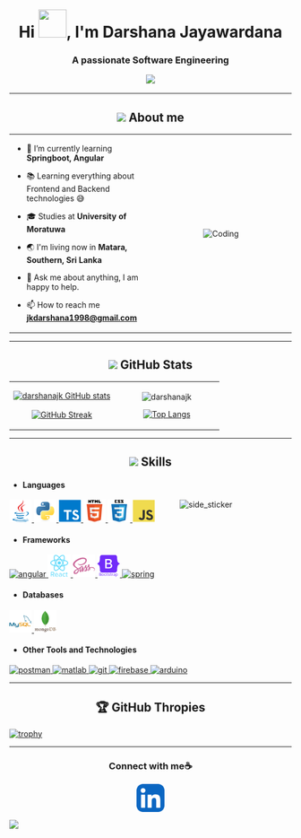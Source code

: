  
<h1 align="center">Hi <img src="https://raw.githubusercontent.com/nixin72/nixin72/master/wave.gif" width="50px" height="50px"></img>, I'm Darshana Jayawardana</h1>
<h3 align="center">A passionate Software Engineering</h3>


<p align="center"> <img src="https://readme-typing-svg.herokuapp.com/?lines=Welcome+to+my+GitHub+Profile!&center=true&width=360&height=30"> </p>

-----------------------------------------------------------------------------------------------------------------------------------------------------------------------------
<h2 align="center"><picture><img src = "https://github.com/7oSkaaa/7oSkaaa/blob/main/Images/about_me.gif?raw=true" width = 30px></picture> About me</h2>

<table align="center">
<tr border="none">
<td width="50%" align="left">

- 🌱 I’m currently learning **Springboot, Angular**
  
- 📚 Learning everything about Frontend and Backend technologies 😅
  
- 🎓 Studies at **University of Moratuwa**

- :earth_asia: I'm living now in **Matara, Southern, Sri Lanka**

- 💬  Ask me about anything, I am happy to help.
  
- 📫 How to reach me **jkdarshana1998@gmail.com**
 
</td>
<td width="50%" align="center">
<img align="center" alt="Coding" width="450" src="https://repository-images.githubusercontent.com/588181932/e36ec678-7984-4cdd-8e4c-a3932772ff8e">
</td>
</tr>
</table>

------------------------------------------------------------------------------------------------------------------------------------------------------------------------------
  
<h2 align="center"><picture> <img src = "https://github.com/7oSkaaa/7oSkaaa/blob/main/Images/Statistics.gif?raw=true" width = 30px>  </picture> GitHub Stats</h2>

<table align="center">
<tr border="none">
<td width="50%" align="center">
  
  [![darshanajk GitHub stats](https://github-readme-stats.vercel.app/api?username=darshanajk&theme=algolia)](https://github.com/darshanajk/github-readme-stats)
  <br></br>
  [![GitHub Streak](https://github-readme-streak-stats.herokuapp.com?user=darshanajk&theme=algolia&date_format=M%20j%5B%2C%20Y%5D)](https://git.io/streak-stats)
</td>
<td width="50%" align="center">
  <p align="center"> <img src="https://komarev.com/ghpvc/?username=darshanajk&label=Profile%20views&color=0e75b6&style=flat" alt="darshanajk" /> </p>
 
  [![Top Langs](https://github-readme-stats.vercel.app/api/top-langs/?username=darshanajk&theme=algolia)](https://github.com/darshanajk/github-readme-stats)
  
  </td>
</tr>
</table>



------------------------------------------------------------------------------------------------------------------------------------------------------------------------------
<h2 align="center"> <img src = "https://media2.giphy.com/media/QssGEmpkyEOhBCb7e1/giphy.gif?cid=ecf05e47a0n3gi1bfqntqmob8g9aid1oyj2wr3ds3mg700bl&rid=giphy.gif" width = 32px> Skills </h2>


- <h4> Languages </h4>
 <span> 
    <a href="https://www.java.com" target="_blank" rel="noreferrer"> 
    <img src="https://raw.githubusercontent.com/devicons/devicon/master/icons/java/java-original.svg" alt="java" width="40" height="40"/> </a>
    <a href="https://www.python.org" target="_blank" rel="noreferrer"> 
    <img src="https://raw.githubusercontent.com/devicons/devicon/master/icons/python/python-original.svg" alt="python" width="40" height="40"/> </a> 
    <a href="https://www.typescriptlang.org/" target="_blank" rel="noreferrer"> 
    <img src="https://raw.githubusercontent.com/devicons/devicon/master/icons/typescript/typescript-original.svg" alt="typescript" width="40" height="40"/> </a>
    <a href="https://www.w3.org/html/" target="_blank" rel="noreferrer"> 
    <img src="https://raw.githubusercontent.com/devicons/devicon/master/icons/html5/html5-original-wordmark.svg" alt="html5" width="40" height="40"/> </a> 
    <a href="https://www.w3schools.com/css/" target="_blank" rel="noreferrer"> 
    <img src="https://raw.githubusercontent.com/devicons/devicon/master/icons/css3/css3-original-wordmark.svg" alt="css3" width="40" height="40"/> </a>
    <a href="https://developer.mozilla.org/en-US/docs/Web/JavaScript" target="_blank" rel="noreferrer"> 
    <img src="https://raw.githubusercontent.com/devicons/devicon/master/icons/javascript/javascript-original.svg" alt="javascript" width="40" height="40"/> </a> 
</span>

<img align="right" width=200px height=200px alt="side_sticker" src="https://media.giphy.com/media/TEnXkcsHrP4YedChhA/giphy.gif" />


- <h4>  Frameworks </h4>
 <span>
  <a href="https://angular.io" target="_blank" rel="noreferrer"> 
  <img src="https://angular.io/assets/images/logos/angular/angular.svg" alt="angular" width="40" height="40"/> </a> 
  <a href="https://reactjs.org/" target="_blank" rel="noreferrer"> 
  <img src="https://raw.githubusercontent.com/devicons/devicon/master/icons/react/react-original-wordmark.svg" alt="react" width="40" height="40"/> </a> 
  <a href="https://sass-lang.com" target="_blank" rel="noreferrer"> 
  <img src="https://raw.githubusercontent.com/devicons/devicon/master/icons/sass/sass-original.svg" alt="sass" width="40" height="40"/> </a> 
  <a href="https://getbootstrap.com" target="_blank" rel="noreferrer"> 
  <img src="https://raw.githubusercontent.com/devicons/devicon/master/icons/bootstrap/bootstrap-plain-wordmark.svg" alt="bootstrap" width="40" height="40"/> </a>   
  <a href="https://spring.io/" target="_blank" rel="noreferrer"> 
  <img src="https://www.vectorlogo.zone/logos/springio/springio-icon.svg" alt="spring" width="40" height="40"/> </a> 
</span>

- <h4> Databases </h4>
 <span>
   <a href="https://www.mysql.com/" target="_blank" rel="noreferrer"> 
   <img src="https://raw.githubusercontent.com/devicons/devicon/master/icons/mysql/mysql-original-wordmark.svg" alt="mysql" width="40" height="40"/> </a> 
   <a href="https://www.mongodb.com/" target="_blank" rel="noreferrer"> 
   <img src="https://raw.githubusercontent.com/devicons/devicon/master/icons/mongodb/mongodb-original-wordmark.svg" alt="mongodb" width="40" height="40"/> </a> 
</span>

- <h4> Other Tools and Technologies </h4>
 <span>
   <a href="https://postman.com" target="_blank" rel="noreferrer"> 
   <img src="https://www.vectorlogo.zone/logos/getpostman/getpostman-icon.svg" alt="postman" width="40" height="40"/> </a> 
   <a href="https://www.mathworks.com/" target="_blank" rel="noreferrer"> 
   <img src="https://upload.wikimedia.org/wikipedia/commons/2/21/Matlab_Logo.png" alt="matlab" width="40" height="40"/> </a>
   <a href="https://git-scm.com/" target="_blank" rel="noreferrer"> 
   <img src="https://www.vectorlogo.zone/logos/git-scm/git-scm-icon.svg" alt="git" width="40" height="40"/> </a> 
   <a href="https://firebase.google.com/" target="_blank" rel="noreferrer"> 
   <img src="https://www.vectorlogo.zone/logos/firebase/firebase-icon.svg" alt="firebase" width="40" height="40"/> </a> 
   <a href="https://www.arduino.cc/" target="_blank" rel="noreferrer"> 
   <img src="https://cdn.worldvectorlogo.com/logos/arduino-1.svg" alt="arduino" width="40" height="40"/> </a> 
</span>



------------------------------------------------------------------------------------------------------------------------------------------------------------------------------
<h2 align="center">  🏆 GitHub Thropies </h2>


[![trophy](https://github-profile-trophy.vercel.app/?username=darshanajk)](https://github.com/darshanajk/github-profile-trophy)




------------------------------------------------------------------------------------------------------------------------------------------------------------------------------
 
<h3 align="center">Connect with me☕</h3>

<p align="center">
<a href="https://www.linkedin.com/in/darshana-jayawardana/" target="blank"><img align="center" src="https://github.com/tandpfun/skill-icons/blob/main/icons/LinkedIn.svg" alt="darshanajk" height="50" width="50" /></a>
 
</p>

  



<!--horizontal divider(gradiant)-->
<img src="https://user-images.githubusercontent.com/73097560/115834477-dbab4500-a447-11eb-908a-139a6edaec5c.gif">
